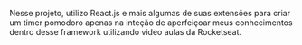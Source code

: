 Nesse projeto, utilizo React.js e mais algumas de suas extensões para criar um timer pomodoro
apenas na inteção de aperfeiçoar meus conhecimentos dentro desse framework utilizando video aulas
da Rocketseat.